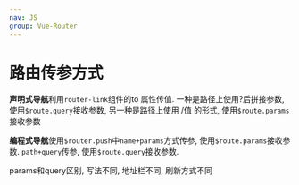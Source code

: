 ```yaml
---
nav: JS
group: Vue-Router
---
```


# 路由传参方式

**声明式导航**利用`router-link`组件的to 属性传值. 一种是路径上使用?后拼接参数,使用`$route.query`接收参数, 另一种是路径上使用 /值 的形式, 使用`$route.params`接收参数

**编程式导航**使用`$router.push`中`name+params`方式传参, 使用`$route.params`接收参数. `path+query`传参, 使用`$route.query`接收参数.

params和query区别, 写法不同, 地址栏不同, 刷新方式不同
